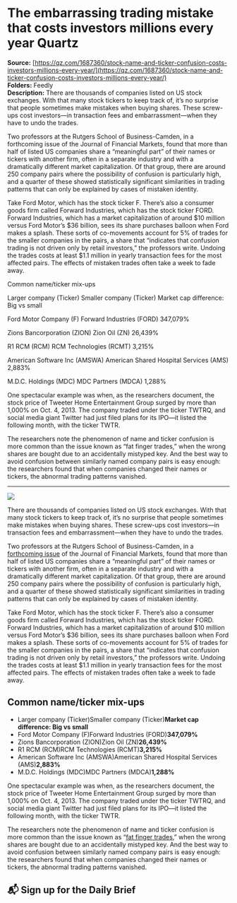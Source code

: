# The embarrassing trading mistake that costs investors millions every year Quartz

**Source:** [https://qz.com/1687360/stock-name-and-ticker-confusion-costs-investors-millions-every-year/](https://qz.com/1687360/stock-name-and-ticker-confusion-costs-investors-millions-every-year/)  
**Folders:** Feedly  
**Description:** There are thousands of companies listed on US stock exchanges. With that many stock tickers to keep track of, it’s no surprise that people sometimes make mistakes when buying shares. These screw-ups cost investors—in transaction fees and embarrassment—when they have to undo the trades.

Two professors at the Rutgers School of Business-Camden, in a forthcoming issue of the Journal of Financial Markets, found that more than half of listed US companies share a “meaningful part” of their names or tickers with another firm, often in a separate industry and with a dramatically different market capitalization. Of that group, there are around 250 company pairs where the possibility of confusion is particularly high, and a quarter of these showed statistically significant similarities in trading patterns that can only be explained by cases of mistaken identity.

Take Ford Motor, which has the stock ticker F. There’s also a consumer goods firm called Forward Industries, which has the stock ticker FORD. Forward Industries, which has a market capitalization of around $10 million versus Ford Motor’s $36 billion, sees its share purchases balloon when Ford makes a splash. These sorts of co-movements account for 5% of trades for the smaller companies in the pairs, a share that “indicates that confusion trading is not driven only by retail investors,” the professors write. Undoing the trades costs at least $1.1 million in yearly transaction fees for the most affected pairs. The effects of mistaken trades often take a week to fade away.

Common name/ticker mix-ups

Larger company (Ticker)
Smaller company (Ticker)
Market cap difference: Big vs small

Ford Motor Company (F)
Forward Industries (FORD)
347,079%

Zions Bancorporation (ZION)
Zion Oil (ZN)
26,439%

R1 RCM (RCM)
RCM Technologies (RCMT)
3,215%

American Software Inc (AMSWA)
American Shared Hospital Services (AMS)
2,883%

M.D.C. Holdings (MDC)
MDC Partners (MDCA)
1,288%

One spectacular example was when, as the researchers document, the stock price of Tweeter Home Entertainment Group surged by more than 1,000% on Oct. 4, 2013. The company traded under the ticker TWTRQ, and social media giant Twitter had just filed plans for its IPO—it listed the following month, with the ticker TWTR.

The researchers note the phenomenon of name and ticker confusion is more common than the issue known as “fat finger trades,” when the wrong shares are bought due to an accidentally mistyped key. And the best way to avoid confusion between similarly named company pairs is easy enough: the researchers found that when companies changed their names or tickers, the abnormal trading patterns vanished.


---

<div><div><div><picture><img src="https://qz.com/cdn-cgi/image/width=1024%2Cquality=85%2Cformat=auto/https://assets.qz.com/media/8eda891f4128fe639aa2fcb9e5c2da56.jpg"></picture></div><p>There are thousands of companies listed on US stock exchanges. With that many stock tickers to keep track of, it’s no surprise that people sometimes make mistakes when buying shares. These screw-ups cost investors—in transaction fees and embarrassment—when they have to undo the trades.</p></div><div><p>Two professors at the Rutgers School of Business-Camden, in a <a href="https://www.sciencedirect.com/science/article/abs/pii/S1386418118303094">forthcoming issue</a> of the Journal of Financial Markets, found that more than half of listed US companies share a “meaningful part” of their names or tickers with another firm, often in a separate industry and with a dramatically different market capitalization. Of that group, there are around 250 company pairs where the possibility of confusion is particularly high, and a quarter of these showed statistically significant similarities in trading patterns that can only be explained by cases of mistaken identity.</p></div><div><p>Take Ford Motor, which has the stock ticker F. There’s also a consumer goods firm called Forward Industries, which has the stock ticker FORD. Forward Industries, which has a market capitalization of around $10 million versus Ford Motor’s $36 billion, sees its share purchases balloon when Ford makes a splash. These sorts of co-movements account for 5% of trades for the smaller companies in the pairs, a share that “indicates that confusion trading is not driven only by retail investors,” the professors write. Undoing the trades costs at least $1.1 million in yearly transaction fees for the most affected pairs. The effects of mistaken trades often take a week to fade away.</p></div><div><h2>Common name/ticker mix-ups</h2><ul><li>Larger company (Ticker)Smaller company (Ticker)<strong>Market cap difference: Big vs small</strong></li><li>Ford Motor Company (F)Forward Industries (FORD)<strong>347,079%</strong></li><li>Zions Bancorporation (ZION)Zion Oil (ZN)<strong>26,439%</strong></li><li>R1 RCM (RCM)RCM Technologies (RCMT)<strong>3,215%</strong></li><li>American Software Inc (AMSWA)American Shared Hospital Services (AMS)<strong>2,883%</strong></li><li>M.D.C. Holdings (MDC)MDC Partners (MDCA)<strong>1,288%</strong></li></ul><p>One spectacular example was when, as the researchers document, the stock price of Tweeter Home Entertainment Group surged by more than 1,000% on Oct. 4, 2013. The company traded under the ticker TWTRQ, and social media giant Twitter had just filed plans for its IPO—it listed the following month, with the ticker TWTR.</p></div><div><p>The researchers note the phenomenon of name and ticker confusion is more common than the issue known as “<a href="https://www.bloomberg.com/news/articles/2019-01-24/oops-a-brief-history-of-some-of-the-market-s-worst-fat-fingers">fat finger trades</a>,” when the wrong shares are bought due to an accidentally mistyped key. And the best way to avoid confusion between similarly named company pairs is easy enough: the researchers found that when companies changed their names or tickers, the abnormal trading patterns vanished.</p></div><div><h2>📬 Sign up for the Daily Brief</h2></div></div>